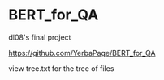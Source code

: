 # BERT_for_QA

dl08's final project

https://github.com/YerbaPage/BERT_for_QA

view tree.txt for the tree of files
